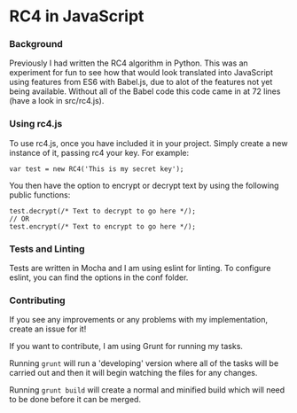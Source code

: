RC4 in JavaScript
==

### Background

Previously I had written the RC4 algorithm in Python. This was an experiment for fun to see how that would look translated into JavaScript using features from ES6 with Babel.js, due to alot of the features not yet being available. Without all of the Babel code this code came in at 72 lines (have a look in src/rc4.js).

### Using rc4.js

To use rc4.js, once you have included it in your project. Simply create a new instance of it, passing rc4 your key. For example:

```
var test = new RC4('This is my secret key');
```

You then have the option to encrypt or decrypt text by using the following public functions:

```
test.decrypt(/* Text to decrypt to go here */);
// OR
test.encrypt(/* Text to encrypt to go here */);
```

### Tests and Linting

Tests are written in Mocha and I am using eslint for linting. To configure eslint, you can find the options in the conf folder.

### Contributing

If you see any improvements or any problems with my implementation, create an issue for it!

If you want to contribute, I am using Grunt for running my tasks.

Running `grunt` will run a 'developing' version where all of the tasks will be carried out and then it will begin watching the files for any changes.

Running `grunt build` will create a normal and minified build which will need to be done before it can be merged.
